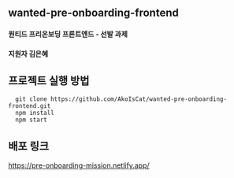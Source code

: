 ## wanted-pre-onboarding-frontend

#### 원티드 프리온보딩 프론트엔드 - 선발 과제

#### 지원자 김은혜

## 프로젝트 실행 방법

```
  git clone https://github.com/AkoIsCat/wanted-pre-onboarding-frontend.git
  npm install
  npm start
```

## 배포 링크

https://pre-onboarding-mission.netlify.app/
